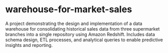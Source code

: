 # warehouse-for-market-sales
A project demonstrating the design and implementation of a data warehouse for consolidating historical sales data from three supermarket branches into a single repository using Amazon Redshift. Includes data schema design, ETL processes, and analytical queries to enable predictive insights and reporting.
